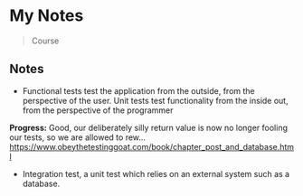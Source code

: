 # My Notes
> Course

## Notes
* Functional tests test the application from the outside, from the perspective of the user. Unit tests test functionality from the inside out, from the perspective of the programmer

**Progress:** Good, our deliberately silly return value is now no longer fooling our tests, so we are allowed to rew...
https://www.obeythetestinggoat.com/book/chapter_post_and_database.html
* Integration test, a unit test which relies on an external system such as a database.

